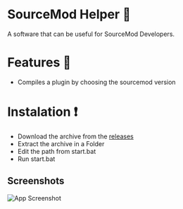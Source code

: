 # SourceMod Helper 👀
A software that can be useful for SourceMod Developers.

# Features 🧐​
- Compiles a plugin by choosing the sourcemod version

# Instalation ❗
- Download the archive from the [releases](https://github.com/moongetsu/sourcemod-helper/releases)
- Extract the archive in a Folder
- Edit the path from start.bat 
- Run start.bat

## Screenshots

![App Screenshot](https://media.discordapp.net/attachments/977518313217347604/1076388300757147678/Screenshot_2.png?width=872&height=468)

